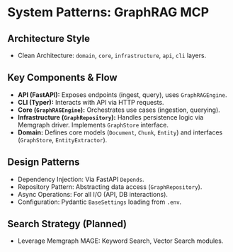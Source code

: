 # System Patterns: GraphRAG MCP

## Architecture Style
- Clean Architecture: `domain`, `core`, `infrastructure`, `api`, `cli` layers.

## Key Components & Flow
- **API (FastAPI):** Exposes endpoints (ingest, query), uses `GraphRAGEngine`.
- **CLI (Typer):** Interacts with API via HTTP requests.
- **Core (`GraphRAGEngine`):** Orchestrates use cases (ingestion, querying).
- **Infrastructure (`GraphRepository`):** Handles persistence logic via Memgraph driver. Implements `GraphStore` interface.
- **Domain:** Defines core models (`Document`, `Chunk`, `Entity`) and interfaces (`GraphStore`, `EntityExtractor`).

## Design Patterns
- Dependency Injection: Via FastAPI `Depends`.
- Repository Pattern: Abstracting data access (`GraphRepository`).
- Async Operations: For all I/O (API, DB interactions).
- Configuration: Pydantic `BaseSettings` loading from `.env`.

## Search Strategy (Planned)
- Leverage Memgraph MAGE: Keyword Search, Vector Search modules. 